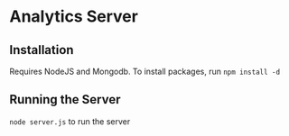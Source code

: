 # Analytics Server #
## Installation ##
Requires NodeJS and Mongodb.  To install packages, run `npm install -d`

## Running the Server ##
`node server.js` to run the server
